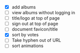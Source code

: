 - [x] add albums
- [ ] view albums without logging in
- [ ] title/logo at top of page
- [ ] sign out at top of page
- [ ] document favicon/title
- [x] sort by votes
- [ ] Take hyphen out of URL
- [ ] sort animations
